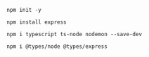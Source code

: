`npm init -y`

`npm install express`

`npm i typescript ts-node nodemon --save-dev`

`npm i @types/node @types/express`